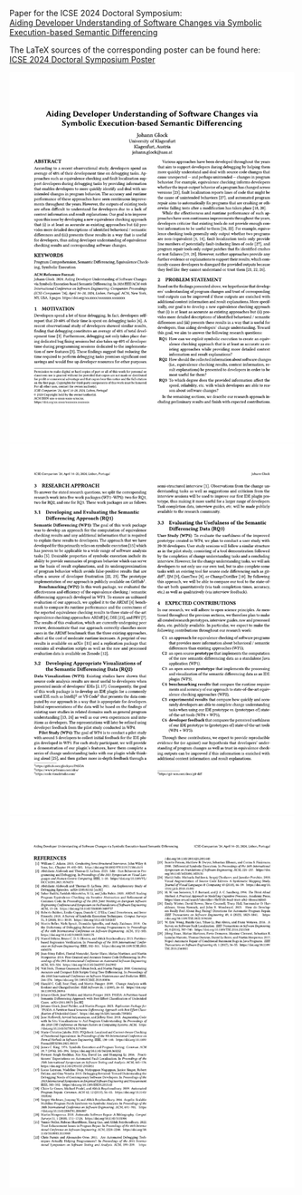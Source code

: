 Paper for the ICSE 2024 Doctoral Symposium:  
[Aiding Developer Understanding of Software Changes via Symbolic Execution-based Semantic Differencing](https://conf.researchr.org/details/icse-2024/icse-2024-doctoral-symposium/3/Aiding-Developer-Understanding-of-Software-Changes-via-Symbolic-Execution-based-Seman)

The LaTeX sources of the corresponding poster can be found here:  
[ICSE 2024 Doctoral Symposium Poster](https://github.com/glockyco/icse2024-docsym-poster)

![Paper - Page 1](page-1.png)
![Paper - Page 2](page-2.png)
![Paper - Page 3](page-3.png)
